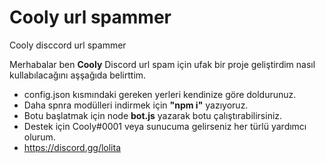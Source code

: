 # Cooly url spammer
 
Cooly disccord url spammer

Merhabalar ben **Cooly** Discord url spam için ufak bir proje geliştirdim nasıl kullabılacağını aşşağıda belirttim.

- config.json kısmındaki gereken yerleri kendinize göre doldurunuz.
- Daha spnra modülleri indirmek için **"npm i"** yazıyoruz.
- Botu başlatmak için node **bot.js** yazarak botu çalıştırabilirsiniz. 
- Destek için Cooly#0001 veya sunucuma gelirseniz her türlü yardımcı olurum.
- https://discord.gg/lolita
